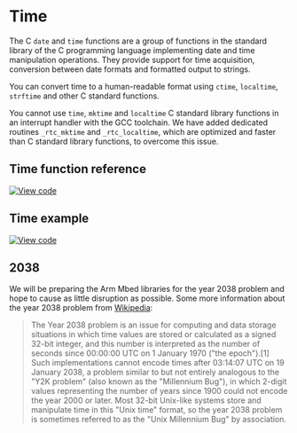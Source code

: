 # Time

The C `date` and `time` functions are a group of functions in the standard library of the C programming language implementing date and time manipulation operations. They provide support for time acquisition, conversion between date formats and formatted output to strings.

You can convert time to a human-readable format using `ctime`, `localtime`, `strftime` and other C standard functions.

You cannot use `time`, `mktime` and `localtime` C standard library functions in an interrupt handler with the GCC toolchain. We have added dedicated routines `_rtc_mktime` and `_rtc_localtime`, which are optimized and faster than C standard library functions, to overcome this issue.

## Time function reference

[![View code](https://www.mbed.com/embed/?type=library)](https://os.mbed.com/docs/development/mbed-os-api-doxy/mbed__mktime_8h_source.html)

## Time example

[![View code](https://www.mbed.com/embed/?url=https://os.mbed.com/teams/mbed_example/code/time_HelloWorld/)](https://os.mbed.com/teams/mbed_example/code/time_HelloWorld/file/0c6401d671c6/main.cpp)

## 2038

We will be preparing the Arm Mbed libraries for the year 2038 problem and hope to cause as little disruption as possible. Some more information about the year 2038 problem from [Wikipedia](https://en.wikipedia.org/wiki/Year_2038_problem):

> The Year 2038 problem is an issue for computing and data storage situations in which time values are stored or calculated as a signed 32-bit integer, and this number is interpreted as the number of seconds since 00:00:00 UTC on 1 January 1970 ("the epoch").[1] Such implementations cannot encode times after 03:14:07 UTC on 19 January 2038, a problem similar to but not entirely analogous to the "Y2K problem" (also known as the "Millennium Bug"), in which 2-digit values representing the number of years since 1900 could not encode the year 2000 or later. Most 32-bit Unix-like systems store and manipulate time in this "Unix time" format, so the year 2038 problem is sometimes referred to as the "Unix Millennium Bug" by association.
